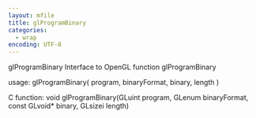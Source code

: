 ```yaml
---
layout: mfile
title: glProgramBinary
categories:
  - wrap
encoding: UTF-8
---
```


glProgramBinary  Interface to OpenGL function glProgramBinary

usage:  glProgramBinary( program, binaryFormat, binary, length )

C function:  void glProgramBinary(GLuint program, GLenum binaryFormat, const GLvoid\* binary, GLsizei length)